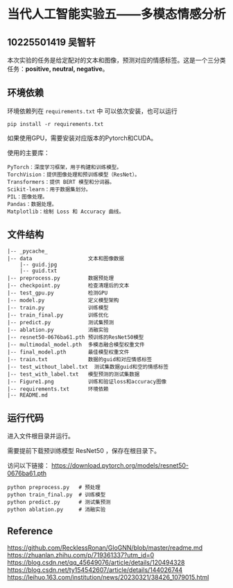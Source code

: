 # 当代人工智能实验五——多模态情感分析
## 10225501419 吴智轩

本次实验的任务是给定配对的文本和图像，预测对应的情感标签。这是一个三分类任务：**positive, neutral, negative**。


## 环境依赖
环境依赖列在 `requirements.txt` 中
可以依次安装，也可以运行
```shell
pip install -r requirements.txt
```
如果使用GPU，需要安装对应版本的Pytorch和CUDA。

使用的主要库：
```
PyTorch：深度学习框架，用于构建和训练模型。
TorchVision：提供图像处理和预训练模型（ResNet）。
Transformers：提供 BERT 模型和分词器。
Scikit-learn：用于数据集划分。
PIL：图像处理。
Pandas：数据处理。
Matplotlib：绘制 Loss 和 Accuracy 曲线。
```

## 文件结构
```
|-- _pycache_
|-- data                  文本和图像数据
    |-- guid.jpg
    |-- guid.txt 
|-- preprocess.py         数据预处理
|-- checkpoint.py         检查清理后的文本
|-- test_gpu.py           检测GPU
|-- model.py              定义模型架构
|-- train.py              训练模型
|-- train_final.py        训练优化
|-- predict.py            测试集预测
|-- ablation.py           消融实验
|-- resnet50-0676ba61.pth 预训练的ResNet50模型
|-- multimodal_model.pth  多模态融合模型权重文件
|-- final_model.pth       最佳模型权重文件
|-- train.txt             数据的guid和对应情感标签
|-- test_without_label.txt  测试集数据guid和空的情感标签
|-- test_with_label.txt   模型预测的测试集数据
|-- Figure1.png           训练和验证loss和accuracy图像
|-- requirements.txt      环境依赖
|-- README.md
```


## 运行代码
进入文件根目录并运行。

需要提前下载预训练模型 ResNet50 ，保存在根目录下。

访问以下链接：
https://download.pytorch.org/models/resnet50-0676ba61.pth

```
python preprocess.py   # 预处理
python train_final.py  # 训练模型
python predict.py      # 测试集预测
python ablation.py     # 消融实验
```


## Reference
https://github.com/RecklessRonan/GloGNN/blob/master/readme.md
https://zhuanlan.zhihu.com/p/719361337?utm_id=0
https://blog.csdn.net/qq_45649076/article/details/120494328
https://blog.csdn.net/ty154542607/article/details/144026744
https://leihuo.163.com/institution/news/20230321/38426_1079015.html